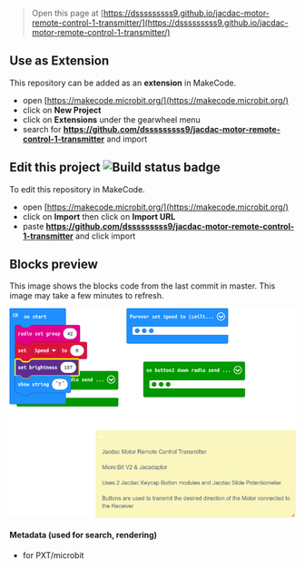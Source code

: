 
> Open this page at [https://dsssssssss9.github.io/jacdac-motor-remote-control-1-transmitter/](https://dsssssssss9.github.io/jacdac-motor-remote-control-1-transmitter/)

## Use as Extension

This repository can be added as an **extension** in MakeCode.

* open [https://makecode.microbit.org/](https://makecode.microbit.org/)
* click on **New Project**
* click on **Extensions** under the gearwheel menu
* search for **https://github.com/dsssssssss9/jacdac-motor-remote-control-1-transmitter** and import

## Edit this project ![Build status badge](https://github.com/dsssssssss9/jacdac-motor-remote-control-1-transmitter/workflows/MakeCode/badge.svg)

To edit this repository in MakeCode.

* open [https://makecode.microbit.org/](https://makecode.microbit.org/)
* click on **Import** then click on **Import URL**
* paste **https://github.com/dsssssssss9/jacdac-motor-remote-control-1-transmitter** and click import

## Blocks preview

This image shows the blocks code from the last commit in master.
This image may take a few minutes to refresh.

![A rendered view of the blocks](https://github.com/dsssssssss9/jacdac-motor-remote-control-1-transmitter/raw/master/.github/makecode/blocks.png)

#### Metadata (used for search, rendering)

* for PXT/microbit
<script src="https://makecode.com/gh-pages-embed.js"></script><script>makeCodeRender("{{ site.makecode.home_url }}", "{{ site.github.owner_name }}/{{ site.github.repository_name }}");</script>
